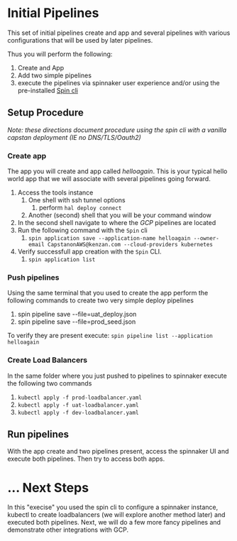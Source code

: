 # Initial Pipelines

This set of initial pipelines create and app and several pipelines with various configurations that will be used by later pipelines. 

Thus you will perform the following:
1. Create and App
2. Add two simple pipelines
3. execute the pipelines via spinnaker user experience and/or using the pre-installed [Spin cli](https://github.com/spinnaker/spin)  

## Setup Procedure

*Note: these directions document procedure using the spin cli with a vanilla capstan deployment (IE no DNS/TLS/Oauth2)*

### Create app

The app you will create and app called *helloagain*. This is your typical hello world app that we will associate with several pipelines going forward.

1. Access the tools instance 
   1. One shell with ssh tunnel options
      1. perform `hal deploy connect`
   1. Another (second) shell that you will be your command window
1. In the second shell navigate to where the *GCP* pipelines are located
1. Run the following command with the `Spin` cli
   1. `spin application save --application-name helloagain --owner-email CapstanonAWS@kenzan.com --cloud-providers kubernetes`
1. Verify successfull app creation with the `Spin` CLI.
   1. `spin application list`

### Push pipelines

Using the same terminal that you used to create the app perform the following commands to create two very simple deploy pipelines


1. spin pipeline save --file=uat_deploy.json
1. spin pipeline save --file=prod_seed.json


To verify they are present execute:
`spin pipeline list --application helloagain`

### Create Load Balancers

In the same folder where you just pushed to pipelines to spinnaker execute the following two commands

1. `kubectl apply -f prod-loadbalancer.yaml` 
1. `kubectl apply -f uat-loadbalancer.yaml`
1. `kubectl apply -f dev-loadbalancer.yaml`


## Run pipelines

With the app create and two pipelines present, access the spinnaker UI and execute both pipelines. Then try to access both apps. 

# ... Next Steps

In this "execise" you used the spin cli to configure a spinnaker instance, kubectl to create loadbalancers (we will explore another method later) and executed both pipelines. Next, we will do a few more fancy pipelines and demonstrate other integrations with GCP. 

